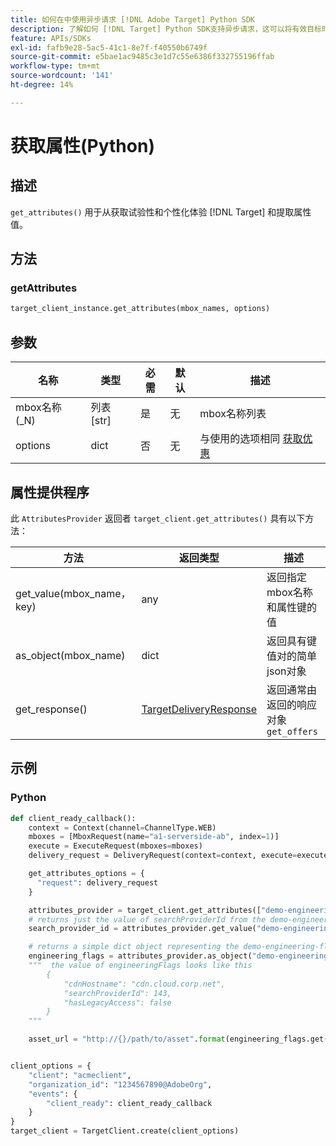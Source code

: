 ```yaml
---
title: 如何在中使用异步请求 [!DNL Adobe Target] Python SDK
description: 了解如何 [!DNL Target] Python SDK支持异步请求，这可以将有效目标时间减少为零。
feature: APIs/SDKs
exl-id: fafb9e28-5ac5-41c1-8e7f-f40550b6749f
source-git-commit: e5bae1ac9485c3e1d7c55e6386f332755196ffab
workflow-type: tm+mt
source-wordcount: '141'
ht-degree: 14%

---
```


# 获取属性(Python)

## 描述

`get_attributes()` 用于从获取试验性和个性化体验 [!DNL Target] 和提取属性值。


## 方法

### getAttributes

```python {line-numbers="true"}
target_client_instance.get_attributes(mbox_names, options)
```

## 参数

| 名称 | 类型 | 必需 | 默认 | 描述 |
| --- | --- | --- | --- | --- |
| mbox名称(_N) | 列表[str] | 是 | 无 | mbox名称列表 |
| options | dict | 否 | 无 | 与使用的选项相同 [获取优惠](get-offers.md) |

## 属性提供程序

此 `AttributesProvider` 返回者 `target_client.get_attributes()` 具有以下方法：

| 方法 | 返回类型 | 描述 |
| --- | --- | --- |
| get_value(mbox_name， key) | any | 返回指定mbox名称和属性键的值 |
| as_object(mbox_name) | dict | 返回具有键值对的简单json对象 |
| get_response() | [TargetDeliveryResponse](https://github.com/adobe/target-python-sdk/blob/main/target_python_sdk/types/target_delivery_response.py) | 返回通常由返回的响应对象 `get_offers` |

## 示例

### Python

```python {line-numbers="true"}
def client_ready_callback():
    context = Context(channel=ChannelType.WEB)
    mboxes = [MboxRequest(name="a1-serverside-ab", index=1)]
    execute = ExecuteRequest(mboxes=mboxes)
    delivery_request = DeliveryRequest(context=context, execute=execute)

    get_attributes_options = {
      "request": delivery_request
    }

    attributes_provider = target_client.get_attributes(["demo-engineering-flags"], get_attributes_options)
    # returns just the value of searchProviderId from the demo-engineering-flags mbox offer
    search_provider_id = attributes_provider.get_value("demo-engineering-flags", "searchProviderId")

    # returns a simple dict object representing the demo-engineering-flags mbox offer
    engineering_flags = attributes_provider.as_object("demo-engineering-flags")
    """  the value of engineeringFlags looks like this
        {
            "cdnHostname": "cdn.cloud.corp.net",
            "searchProviderId": 143,
            "hasLegacyAccess": false
        }
    """

    asset_url = "http://{}/path/to/asset".format(engineering_flags.get("cdnHostname"))


client_options = {
    "client": "acmeclient",
    "organization_id": "1234567890@AdobeOrg",
    "events": {
        "client_ready": client_ready_callback
    }
}
target_client = TargetClient.create(client_options)
```
